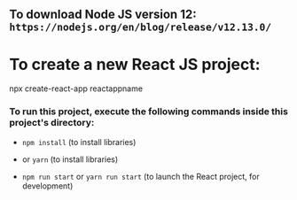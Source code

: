 ## To download Node JS version 12: `https://nodejs.org/en/blog/release/v12.13.0/`


# To create a new React JS project:
npx create-react-app reactappname




### To run this project, execute the following commands inside this project's directory:

* `npm install` (to install libraries)
* or `yarn` (to install libraries)

* `npm run start` or `yarn run start` (to launch the React project, for development)
